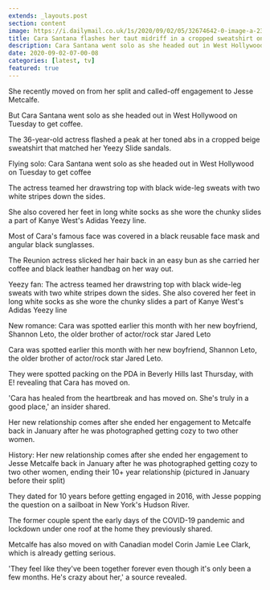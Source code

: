 ```yaml
---
extends: _layouts.post
section: content
image: https://i.dailymail.co.uk/1s/2020/09/02/05/32674642-0-image-a-23_1599022044706.jpg 
title: Cara Santana flashes her taut midriff in a cropped sweatshirt on a coffee run   
description: Cara Santana went solo as she headed out in West Hollywood on Tuesday to get coffee. 
date: 2020-09-02-07-00-08 
categories: [latest, tv] 
featured: true 
--- 
```

She recently moved on from her split and called-off engagement to Jesse Metcalfe. 

But Cara Santana went solo as she headed out in West Hollywood on Tuesday to get coffee. 

The 36-year-old actress flashed a peak at her toned abs in a cropped beige sweatshirt that matched her Yeezy Slide sandals.  

Flying solo: Cara Santana went solo as she headed out in West Hollywood on Tuesday to get coffee  

The actress teamed her drawstring top with black wide-leg sweats with two white stripes down the sides. 

She also covered her feet in long white socks as she wore the chunky slides a part of Kanye West's Adidas Yeezy line. 

Most of Cara's famous face was covered in a black reusable face mask and angular black sunglasses. 

The Reunion actress slicked her hair back in an easy bun as she carried her coffee and black leather handbag on her way out. 

Yeezy fan: The actress teamed her drawstring top with black wide-leg sweats with two white stripes down the sides. She also covered her feet in long white socks as she wore the chunky slides a part of Kanye West's Adidas Yeezy line 

New romance: Cara was spotted earlier this month with her new boyfriend, Shannon Leto, the older brother of actor/rock star Jared Leto  

Cara was spotted earlier this month with her new boyfriend, Shannon Leto, the older brother of actor/rock star Jared Leto.

They were spotted packing on the PDA in Beverly Hills last Thursday, with E! revealing that Cara has moved on.

'Cara has healed from the heartbreak and has moved on. She's truly in a good place,' an insider shared.

Her new relationship comes after she ended her engagement to Metcalfe back in January after he was photographed getting cozy to two other women. 

History: Her new relationship comes after she ended her engagement to Jesse Metcalfe back in January after he was photographed getting cozy to two other women, ending their 10+ year relationship (pictured in January before their split)

They dated for 10 years before getting engaged in 2016, with Jesse popping the question on a sailboat in New York's Hudson River.

The former couple spent the early days of the COVID-19 pandemic and lockdown under one roof at the home they previously shared.   

Metcalfe has also moved on with Canadian model Corin Jamie Lee Clark, which is already getting serious.

'They feel like they've been together forever even though it's only been a few months. He's crazy about her,' a source revealed. 

